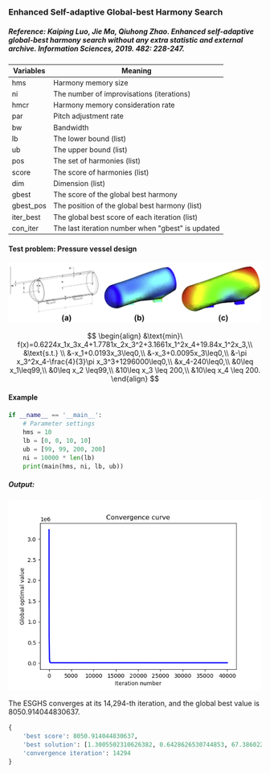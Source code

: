 ### Enhanced Self-adaptive Global-best Harmony Search

##### Reference: Kaiping Luo, Jie Ma, Qiuhong Zhao. Enhanced self-adaptive global-best harmony search without any extra statistic and external archive. Information Sciences, 2019. 482: 228-247.

| Variables | Meaning                                           |
| --------- | ------------------------------------------------- |
| hms       | Harmony memory size                               |
| ni        | The number of improvisations (iterations)         |
| hmcr      | Harmony memory consideration rate                 |
| par       | Pitch adjustment rate                             |
| bw        | Bandwidth                                         |
| lb        | The lower bound (list)                            |
| ub        | The upper bound (list)                            |
| pos       | The set of harmonies (list)                       |
| score     | The score of harmonies (list)                     |
| dim       | Dimension (list)                                  |
| gbest     | The score of the global best harmony              |
| gbest_pos | The position of the global best harmony (list)    |
| iter_best | The global best score of each iteration (list)    |
| con_iter  | The last iteration number when "gbest" is updated |

#### Test problem: Pressure vessel design

![](https://github.com/Xavier-MaYiMing/Enhanced-Self-adaptive-Global-best-Harmony-Search/blob/main/Pressure%20vessel%20design.png)

$$
\begin{align}
&\text{min}\ f(x)=0.6224x_1x_3x_4+1.7781x_2x_3^2+3.1661x_1^2x_4+19.84x_1^2x_3,\\
&\text{s.t.} \\
&-x_1+0.0193x_3\leq0,\\
&-x_3+0.0095x_3\leq0,\\
&-\pi x_3^2x_4-\frac{4}{3}\pi x_3^3+1296000\leq0,\\
&x_4-240\leq0,\\
&0\leq x_1\leq99,\\
&0\leq x_2 \leq99,\\
&10\leq x_3 \leq 200,\\
&10\leq x_4 \leq 200.
\end{align}
$$


#### Example

```python
if __name__ == '__main__':
    # Parameter settings
    hms = 10
    lb = [0, 0, 10, 10]
    ub = [99, 99, 200, 200]
    ni = 10000 * len(lb)
    print(main(hms, ni, lb, ub))
```

##### Output:

![](https://github.com/Xavier-MaYiMing/Enhanced-Self-adaptive-Global-best-Harmony-Search/blob/main/convergence%20curve.png)

The ESGHS converges at its 14,294-th iteration, and the global best value is 8050.914044830637. 

```python
{
    'best score': 8050.914044830637, 
    'best solution': [1.3005502310626382, 0.6428626530744853, 67.38602233485172, 10.000000182456352], 
    'convergence iteration': 14294
}
```

